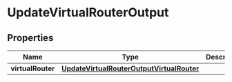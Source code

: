 

# UpdateVirtualRouterOutput



## Properties

| Name | Type | Description | Notes |
|------------ | ------------- | ------------- | -------------|
|**virtualRouter** | [**UpdateVirtualRouterOutputVirtualRouter**](UpdateVirtualRouterOutputVirtualRouter.md) |  |  [optional] |



